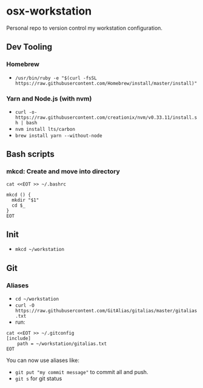 # osx-workstation
Personal repo to version control my workstation configuration.

## Dev Tooling

### Homebrew
- `/usr/bin/ruby -e "$(curl -fsSL https://raw.githubusercontent.com/Homebrew/install/master/install)"`

### Yarn and Node.js (with nvm)
- `curl -o- https://raw.githubusercontent.com/creationix/nvm/v0.33.11/install.sh | bash`
- `nvm install lts/carbon`
- `brew install yarn --without-node`

## Bash scripts

### mkcd: Create and move into directory

```
cat <<EOT >> ~/.bashrc

mkcd () {
  mkdir "$1"
  cd $_
}
EOT
```
  

## Init

- `mkcd ~/workstation`

## Git

### Aliases

- `cd ~/workstation`
- `curl -O https://raw.githubusercontent.com/GitAlias/gitalias/master/gitalias.txt`
- run:
```
cat <<EOT >> ~/.gitconfig
[include]
    path = ~/workstation/gitalias.txt
EOT
```

You can now use aliases like:
- `git put "my commit message"` to commit all and push.
- `git s` for git status
